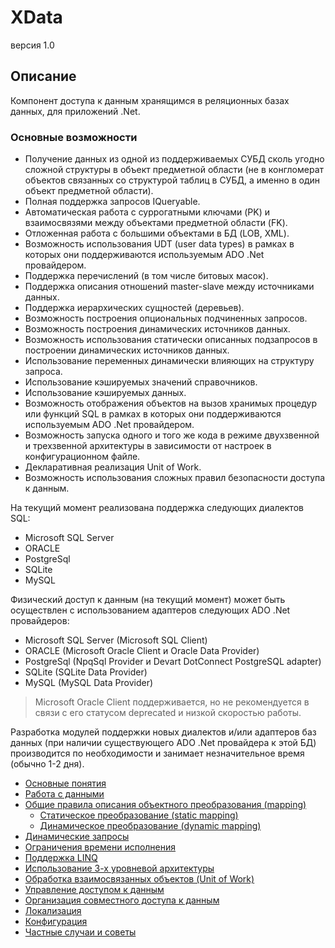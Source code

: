 XData
======
версия 1.0
## Описание
Компонент доступа к данным хранящимся в реляционных базах данных, для приложений .Net.
### Основные возможности
* Получение данных из одной из поддерживаемых СУБД сколь угодно сложной структуры в объект предметной области (не в конгломерат объектов связанных со структурой таблиц в СУБД, а именно в один объект предметной области).
* Полная поддержка запросов IQueryable.
* Автоматическая работа с суррогатными ключами (PK) и взаимосвязями между объектами предметной области (FK).
* Отложенная работа с большими объектами в БД (LOB, XML).
* Возможность использования UDT (user data types) в рамках в которых они поддерживаются используемым ADO .Net провайдером.
* Поддержка перечислений (в том числе битовых масок).
* Поддержка описания отношений master-slave между источниками данных.
* Поддержка иерархических сущностей (деревьев).
* Возможность построения опциональных подчиненных запросов.
* Возможность построения динамических источников данных.
* Возможность использования статически описанных подзапросов в построении динамических источников данных.
* Использование переменных динамически влияющих на структуру запроса.
* Использование кэшируемых значений справочников.
* Использование кэшируемых данных.
* Возможность отображения объектов на вызов хранимых процедур или функций SQL в рамках в которых они поддерживаются используемым ADO .Net провайдером.
* Возможность запуска одного и того же кода в режиме двухзвенной и трехзвенной архитектуры в зависимости от настроек в конфигурационном файле.
* Декларативная реализация Unit of Work.
* Возможность использования сложных правил безопасности доступа к данным.

На текущий момент реализована поддержка следующих диалектов SQL:
* Microsoft SQL Server
* ORACLE
* PostgreSql
* SQLite
* MySQL

Физический доступ к данным (на текущий момент) может быть осуществлен с использованием адаптеров следующих ADO .Net провайдеров:
* Microsoft SQL Server (Microsoft SQL Client)
* ORACLE (Microsoft Oracle Client и Oracle Data Provider)
* PostgreSql (NpqSql Provider и Devart DotConnect PostgreSQL adapter)
* SQLite (SQLite Data Provider)
* MySQL (MySQL Data Provider)

> Microsoft Oracle Client поддерживается, но не рекомендуется в связи с его статусом deprecated и низкой скоростью работы.

Разработка модулей поддержки новых диалектов и/или адаптеров баз данных (при наличии существующего ADO .Net провайдера к этой БД) производится по необходимости и занимает незначительное время (обычно 1-2 дня).

* [Основные понятия](./glossary.md)
* [Работа с данными](./using.md)
* [Общие правила описания объектного преобразования (mapping)](./mapping.md)
  * [Статическое преобразование (static mapping)](./static.md)
  * [Динамическое преобразование (dynamic mapping)](./dynamic.md)
* [Динамические запросы](./queries.md)
* [Ограничения времени исполнения](./runtime_filters.md)
* [Поддержка LINQ](./linq.md)
* [Использование 3-х уровневой архитектуры](./three_tier.md)
* [Обработка взаимосвязанных объектов (Unit of Work)](./work_set.md)
* [Управление доступом к данным](./data_access.md)
* [Организация совместного доступа к данным](./locking.md)
* [Локализация](./localization.md)
* [Конфигурация](./configuration.md)
* [Частные случаи и советы](./tips_and_triks.md)
